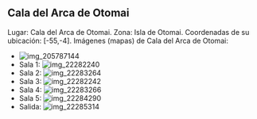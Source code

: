 ## Cala del Arca de Otomai
Lugar: Cala del Arca de Otomai.
Zona: Isla de Otomai.
Coordenadas de su ubicación: [-55,-4].
Imágenes (mapas) de Cala del Arca de Otomai:
- ![img_205787144](https://media.discordapp.net/attachments/1115311447145193482/1115347995483963422/205787144.jpg)
- Sala 1: ![img_22282240](https://media.discordapp.net/attachments/1115311447145193482/1115354675059900516/22282240.jpg)
- Sala 2: ![img_22283264](https://media.discordapp.net/attachments/1115311447145193482/1115354706009653328/22283264.jpg)
- Sala 3: ![img_22282242](https://media.discordapp.net/attachments/1115311447145193482/1115354681913385050/22282242.jpg)
- Sala 4: ![img_22283266](https://media.discordapp.net/attachments/1115311447145193482/1115354709251862529/22283266.jpg)
- Sala 5: ![img_22284290](https://media.discordapp.net/attachments/1115311447145193482/1115354711021867108/22284290.jpg)
- Salida: ![img_22285314](https://media.discordapp.net/attachments/1115311447145193482/1115354713362288650/22285314.jpg)